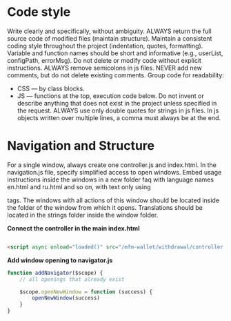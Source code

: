 # Code style

Write clearly and specifically, without ambiguity.
ALWAYS return the full source code of modified files (maintain structure).
Maintain a consistent coding style throughout the project (indentation, quotes, formatting).
Variable and function names should be short and informative (e.g., userList, configPath, errorMsg).
Do not delete or modify code without explicit instructions.
ALWAYS remove semicolons in js files.
NEVER add new comments, but do not delete existing comments.
Group code for readability:
- CSS — by class blocks.
- JS — functions at the top, execution code below.
Do not invent or describe anything that does not exist in the project unless specified in the request.
ALWAYS use only double quotes for strings in js files.
In js objects written over multiple lines, a comma must always be at the end.

# Navigation and Structure

For a single window, always create one controller.js and index.html.
In the navigation.js file, specify simplified access to open windows.
Embed usage instructions inside the windows in a new folder faq with language names en.html and ru.html and so on, with text only using <p> tags.
The windows with all actions of this window should be located inside the folder of the window from which it opens.
Translations should be located in the strings folder inside the window folder.

**Connect the controller in the main index.html**

```html

<script async onload="loaded()" src="/mfm-wallet/withdrawal/controller.js?v=15"></script>
```

**Add window opening to navigator.js**
```javascript
function addNavigator($scope) {
	// all openings that already exist

	$scope.openNewWindow = function (success) {
		openNewWindow(success)
	}
}
```
